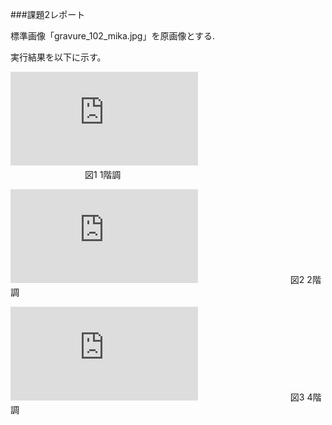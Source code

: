 ###課題2レポート

標準画像「gravure_102_mika.jpg」を原画像とする.

実行結果を以下に示す。

![原画像](http://www.fastpic.jp/images.php?file=5304113363.jpg)　　　　　　　　　　　　　　　　　
        　
        　　　 図1 1階調


![2階調](http://www.fastpic.jp/images.php?file=8981985692.jpg)
　　　　　　　　　　
          図2 2階調

![2階調](http://www.fastpic.jp/images.php?file=8817599934.jpg)
　　　　　　　　　　
          図3 4階調
